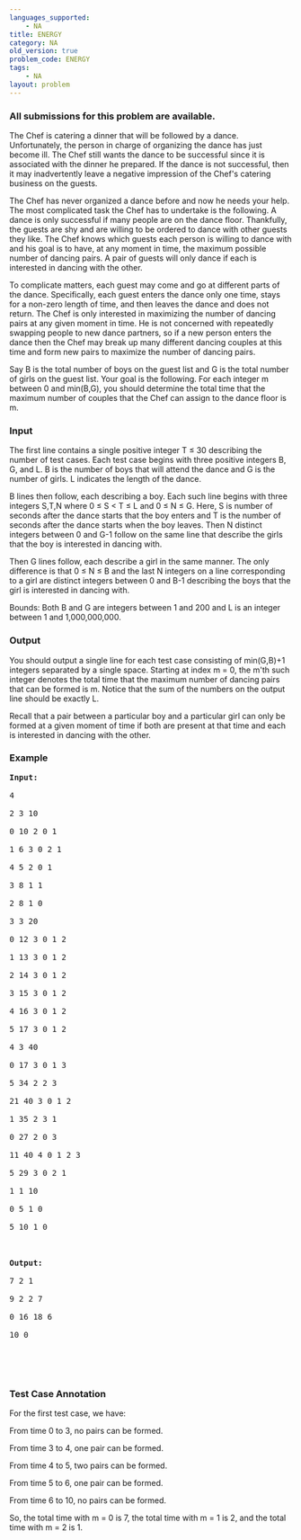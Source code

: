 ```yaml
---
languages_supported:
    - NA
title: ENERGY
category: NA
old_version: true
problem_code: ENERGY
tags:
    - NA
layout: problem
---
```

###  All submissions for this problem are available. 

The Chef is catering a dinner that will be followed by a dance. Unfortunately, the person in charge of organizing the dance has just become ill. The Chef still wants the dance to be successful since it is associated with the dinner he prepared. If the dance is not successful, then it may inadvertently leave a negative impression of the Chef's catering business on the guests.

The Chef has never organized a dance before and now he needs your help. The most complicated task the Chef has to undertake is the following. A dance is only successful if many people are on the dance floor. Thankfully, the guests are shy and are willing to be ordered to dance with other guests they like. The Chef knows which guests each person is willing to dance with and his goal is to have, at any moment in time, the maximum possible number of dancing pairs. A pair of guests will only dance if each is interested in dancing with the other.

To complicate matters, each guest may come and go at different parts of the dance. Specifically, each guest enters the dance only one time, stays for a non-zero length of time, and then leaves the dance and does not return. The Chef is only interested in maximizing the number of dancing pairs at any given moment in time. He is not concerned with repeatedly swapping people to new dance partners, so if a new person enters the dance then the Chef may break up many different dancing couples at this time and form new pairs to maximize the number of dancing pairs.

Say B is the total number of boys on the guest list and G is the total number of girls on the guest list. Your goal is the following. For each integer m between 0 and min(B,G), you should determine the total time that the maximum number of couples that the Chef can assign to the dance floor is m.

### Input

The first line contains a single positive integer T ≤ 30 describing the number of test cases. Each test case begins with three positive integers B, G, and L. B is the number of boys that will attend the dance and G is the number of girls. L indicates the length of the dance.

B lines then follow, each describing a boy. Each such line begins with three integers S,T,N where 0 ≤ S &lt; T ≤ L and 0 ≤ N ≤ G. Here, S is number of seconds after the dance starts that the boy enters and T is the number of seconds after the dance starts when the boy leaves. Then N distinct integers between 0 and G-1 follow on the same line that describe the girls that the boy is interested in dancing with.

Then G lines follow, each describe a girl in the same manner. The only difference is that 0 ≤ N ≤ B and the last N integers on a line corresponding to a girl are distinct integers between 0 and B-1 describing the boys that the girl is interested in dancing with.

Bounds: Both B and G are integers between 1 and 200 and L is an integer between 1 and 1,000,000,000.

### Output

You should output a single line for each test case consisting of min(G,B)+1 integers separated by a single space. Starting at index m = 0, the m'th such integer denotes the total time that the maximum number of dancing pairs that can be formed is m. Notice that the sum of the numbers on the output line should be exactly L.

Recall that a pair between a particular boy and a particular girl can only be formed at a given moment of time if both are present at that time and each is interested in dancing with the other.

### Example

<pre><b>Input:</b><br></br>4<br></br>2 3 10<br></br>0 10 2 0 1<br></br>1 6 3 0 2 1<br></br>4 5 2 0 1<br></br>3 8 1 1<br></br>2 8 1 0<br></br>3 3 20<br></br>0 12 3 0 1 2<br></br>1 13 3 0 1 2<br></br>2 14 3 0 1 2<br></br>3 15 3 0 1 2<br></br>4 16 3 0 1 2<br></br>5 17 3 0 1 2<br></br>4 3 40<br></br>0 17 3 0 1 3<br></br>5 34 2 2 3<br></br>21 40 3 0 1 2<br></br>1 35 2 3 1<br></br>0 27 2 0 3<br></br>11 40 4 0 1 2 3<br></br>5 29 3 0 2 1<br></br>1 1 10<br></br>0 5 1 0<br></br>5 10 1 0<br></br><br></br><b>Output:</b><br></br>7 2 1<br></br>9 2 2 7<br></br>0 16 18 6<br></br>10 0<br></br><br></br>
</pre>
### Test Case Annotation

For the first test case, we have:

From time 0 to 3, no pairs can be formed.

From time 3 to 4, one pair can be formed.

From time 4 to 5, two pairs can be formed.

From time 5 to 6, one pair can be formed.

From time 6 to 10, no pairs can be formed.

So, the total time with m = 0 is 7, the total time with m = 1 is 2, and the total time with m = 2 is 1.
